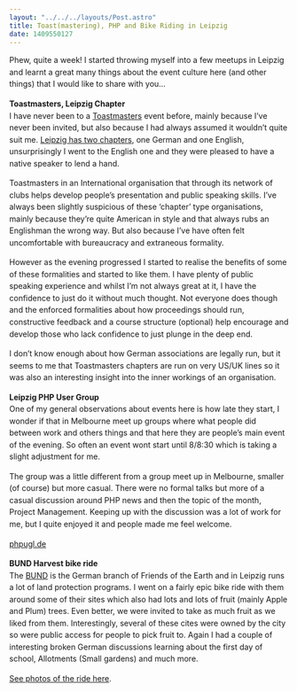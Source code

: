 ```yaml
---
layout: "../../../layouts/Post.astro"
title: Toast(mastering), PHP and Bike Riding in Leipzig
date: 1409550127
---
```

<p class="p1"><span style="line-height: 1.538em;">Phew, quite a week! I started throwing myself into a few meetups in Leipzig and learnt a great many things about the event culture here (and other things) that I would like to share with you&hellip;<p class="p1"><strong><span style="line-height: 1.538em;">Toastmasters, Leipzig Chapter</strong><br /><span style="line-height: 1.538em;">I have never been to a <a href="https://www.toastmasters.org/" target="_blank">Toastmasters</a> event before, mainly because I&rsquo;ve never been invited, but also because I had always assumed it wouldn&rsquo;t quite suit me.&nbsp;<span style="line-height: 1.538em;"><a href="https://reports.toastmasters.org/findaclub/searchresults.cfm?Country=Germany&amp;State=&amp;City=Leipzig" target="_blank">Leipzig has two chapters</a>, one German and one English, unsurprisingly I went to the English one and they were pleased to have a native speaker to lend a hand.<p class="p1"><span style="line-height: 1.538em;">Toastmasters in an International organisation that through its network of clubs helps develop people&rsquo;s presentation and public speaking skills. I&rsquo;ve always been slightly suspicious of these &lsquo;chapter&rsquo; type organisations, mainly because they&rsquo;re quite American in style and that always rubs an Englishman the wrong way. But also because I&rsquo;ve have often felt uncomfortable with bureaucracy and extraneous formality.<p class="p1"><span style="line-height: 1.538em;">However as the evening progressed I started to realise the benefits of some of these formalities and started to like them. I have plenty of public speaking experience and whilst I&rsquo;m not always great at it, I have the confidence to just do it without much thought. Not everyone does though and the enforced formalities about how proceedings should run, constructive feedback and a course structure (optional) help encourage and develop those who lack confidence to just plunge in the deep end.<p class="p1"><span style="line-height: 1.538em;">I don&rsquo;t know enough about how German associations are legally run, but it seems to me that Toastmasters chapters are run on very US/UK lines so it was also an interesting insight into the inner workings of an organisation.<p class="p1"><span style="line-height: 1.538em;"><strong>Leipzig PHP User Group</strong><br /><span style="line-height: 1.538em;">One of my general observations about events here is how late they start, I wonder if that in Melbourne meet up groups where what people did between work and others things and that here they are people&rsquo;s main event of the evening. So often an event wont start until 8/8:30 which is taking a slight adjustment for me.<p class="p1"><span style="line-height: 1.538em;">The group was a little different from a group meet up in Melbourne, smaller (of course) but more casual. There were no formal talks but more of a casual discussion around PHP news and then the topic of the month, Project Management. Keeping up with the discussion was a lot of work for me, but I quite enjoyed it and people made me feel welcome.<p class="p1"><a href="https://phpugl.de" target="_blank"><span style="line-height: 1.538em;">phpugl.de</a><p class="p1"><span style="line-height: 1.538em;"><strong>BUND Harvest bike ride</strong><br /><span style="line-height: 1.538em;">The <a href="https://www.bund.net/" target="_blank">BUND</a> is the German branch of Friends of the Earth and in Leipzig runs a lot of land protection programs. I went on a fairly epic bike ride with them around some of their sites which also had lots and lots of fruit (mainly Apple and Plum) trees. Even better, we were invited to take as much fruit as we liked from them. Interestingly, several of these cites were owned by the city so were public access for people to pick fruit to. Again I had a couple of interesting broken German discussions learning about the first day of school, Allotments (Small gardens) and much more.<p class="p1"><span style="line-height: 1.538em;"><a href="https://www.flickr.com/photos/chrischinchilla/sets/72157646641788879/" target="_blank">See photos of the ride here</a>.
